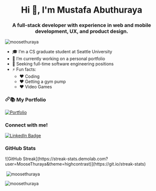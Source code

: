 <h1 align="center">Hi 👋, I'm Mustafa Abuthuraya</h1>
<h3 align="center">A full-stack developer with experience in web and mobile development, UX, and product design.</h3>

<p align="left"> <img src="https://komarev.com/ghpvc/?username=moosethuraya&label=Profile%20views&color=0e75b6&style=flat" alt="moosethuraya" /> </p>

- 🎓 I’m a CS graduate student at Seattle University
- 🌱 I’m currently working on a personal portfolio
- 👀 Seeking full-time software engineering positions
- ⚡ Fun facts:
     - ❤️ Coding
     - ❤️ Getting a gym pump
     - ❤️ Video Games
   
<!-- Porfolio Section -->
<h3 dir="auto"><a id="user-content--my-portfolio" class="anchor" aria-hidden="true" href="#-my-portfolio"><svg class="octicon octicon-link" viewBox="0 0 16 16" version="1.1" width="16" height="16" aria-hidden="true"><path fill-rule="evenodd" d="M7.775 3.275a.75.75 0 001.06 1.06l1.25-1.25a2 2 0 112.83 2.83l-2.5 2.5a2 2 0 01-2.83 0 .75.75 0 00-1.06 1.06 3.5 3.5 0 004.95 0l2.5-2.5a3.5 3.5 0 00-4.95-4.95l-1.25 1.25zm-4.69 9.64a2 2 0 010-2.83l2.5-2.5a2 2 0 012.83 0 .75.75 0 001.06-1.06 3.5 3.5 0 00-4.95 0l-2.5 2.5a3.5 3.5 0 004.95 4.95l1.25-1.25a.75.75 0 00-1.06-1.06l-1.25 1.25a2 2 0 01-2.83 0z"></path></svg></a><g-emoji class="g-emoji" alias="books" fallback-src="https://github.githubassets.com/images/icons/emoji/unicode/1f4da.png">📚</g-emoji> My Portfolio</h3>
<a href="">
<img src="https://camo.githubusercontent.com/7614af42683cc417269cfb48b171165eff8d5242b00248a7ca5d2a01633eed0e/68747470733a2f2f696d672e736869656c64732e696f2f62616467652f2d506f7274666f6c696f2d677265656e3f7374796c653d666f722d7468652d626164676526" alt="Portfolio" data-canonical-src="https://img.shields.io/badge/-Portfolio-green?style=for-the-badge&amp;" style="max-width: 100%;">
</a>

<h3 align="left">Connect with me!</h3>
<p align="left">
<a href="https://www.linkedin.com/in/mustafaabuthuraya/">
<img alt="LinkedIn Badge" src="https://camo.githubusercontent.com/9cb370f3697b1478cde0f315031d9395586cfa283150a92f55bd767189587662/68747470733a2f2f696d672e736869656c64732e696f2f62616467652f4c696e6b6564496e2d3065373661383f7374796c653d666f722d7468652d6261646765266c6f676f3d6c696e6b6564696e266c6f676f436f6c6f723d7768697465" data-canonical-src="https://img.shields.io/badge/LinkedIn-0e76a8?style=for-the-badge&amp;logo=linkedin&amp;logoColor=white" style="max-width: 100%;">
</a>
<h3 align="left">GitHub Stats</h3>
![GitHub Streak](https://streak-stats.demolab.com?user=MooseThuraya&theme=highcontrast)](https://git.io/streak-stats)
<!--
<p><img align="left" src="https://github-readme-stats.vercel.app/api/top-langs?username=moosethuraya&show_icons=true&locale=en&layout=compact" alt="moosethuraya" /></p>
-->

<p>&nbsp;<img align="center" src="https://github-readme-stats.vercel.app/api?username=moosethuraya&show_icons=true&locale=en" alt="moosethuraya" /></p>

<p><img align="center" src="https://github-readme-streak-stats.herokuapp.com/?user=moosethuraya&" alt="moosethuraya" /></p>
